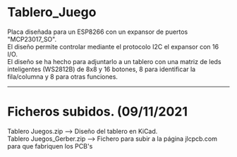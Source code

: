 # Tablero_Juego
Placa diseñada para un ESP8266 con un expansor de puertos "MCP23017_SO".<br>
El diseño permite controlar mediante el protocolo I2C el expansor con 16 I/O.<br>
El diseño se ha hecho para adjuntarlo a un tablero con una matriz de leds inteligentes
(WS2812B) de 8x8 y 16 botones, 8 para identificar la fila/columna y 8 para otras funciones.<br>

------------------------------------------------------------------------------------------
Ficheros subidos. (09/11/2021
==================
Tablero Juegos.zip --> Diseño del tablero en KiCad.<br>
Tablero Juegos_Gerber.zip --> Fichero para subir a la página jlcpcb.com para que fabriquen los PCB's
